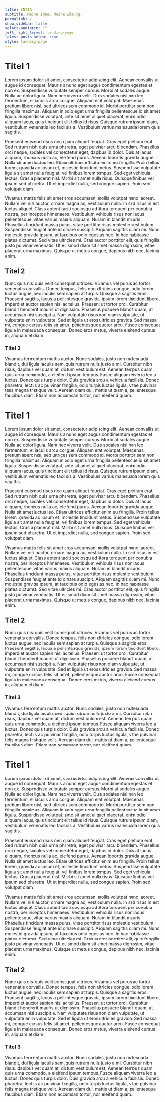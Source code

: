 ```yaml
---
title: INTIA
subtitle: Meine Idee. Meine Lösung.
permalink: /
show_sidebar: false
select-audience: ""
left_right_layout: landing-page
latest_posts_below: true
style: landing-page
---
```

# Titel 1
Lorem ipsum dolor sit amet, consectetur adipiscing elit. Aenean convallis ut augue id consequat. Mauris a nunc eget augue condimentum egestas et non ex. Suspendisse vulputate semper cursus. Morbi at sodales augue. Nulla ac dolor ligula. Nam nec viverra velit. Duis sodales nisl non leo fermentum, et iaculis arcu congue. Aliquam erat volutpat. Maecenas pretium libero nisl, sed ultrices sem commodo id. Morbi porttitor sem non fringilla maximus. Aliquam in odio eget urna fringilla pellentesque id sit amet ligula. Suspendisse volutpat, ante sit amet aliquet placerat, enim odio aliquam lacus, quis tincidunt elit tellus id risus. Quisque rutrum ipsum diam, vestibulum venenatis leo facilisis a. Vestibulum varius malesuada lorem quis sagittis.

Praesent euismod risus nec quam aliquet feugiat. Cras eget pretium erat. Sed rutrum nibh quis urna pharetra, eget pulvinar arcu bibendum. Phasellus orci neque, sodales vel consectetur eget, dapibus id dolor. Duis at lacus aliquam, rhoncus nulla ac, eleifend purus. Aenean lobortis gravida augue. Nulla sit amet luctus leo. Etiam ultrices efficitur enim eu fringilla. Proin tellus lorem, gravida ac ipsum et, molestie tincidunt metus. Suspendisse vulputate ligula sit amet nulla feugiat, vel finibus lorem tempus. Sed eget vehicula lectus. Cras a placerat nisl. Morbi sit amet nulla risus. Quisque finibus vel ipsum sed pharetra. Ut et imperdiet nulla, sed congue sapien. Proin sed volutpat diam.

Vivamus mattis felis sit amet eros accumsan, mollis volutpat nunc laoreet. Nullam vel nisi auctor, ornare magna ac, vestibulum nulla. In sed risus in est luctus aliquet. Class aptent taciti sociosqu ad litora torquent per conubia nostra, per inceptos himenaeos. Vestibulum vehicula risus non lacus pellentesque, vitae varius mauris aliquam. Nullam in blandit mauris. Phasellus tincidunt massa purus, vitae porttitor risus molestie vestibulum. Suspendisse feugiat ante id ornare suscipit. Aliquam sagittis quam mi. Nunc molestie gravida ipsum, at faucibus odio egestas nec. In hac habitasse platea dictumst. Sed vitae ultricies mi. Cras auctor porttitor elit, quis fringilla justo pulvinar venenatis. Ut euismod diam sit amet massa dignissim, vitae placerat urna maximus. Quisque ut metus congue, dapibus nibh nec, lacinia enim.

## Titel 2
Nunc quis nisi quis velit consequat ultrices. Vivamus vel purus ac tortor venenatis convallis. Donec tempus, felis non ultricies congue, odio lorem luctus augue, nec iaculis sem sapien at turpis. Quisque a sagittis eros. Praesent sagittis, lacus a pellentesque gravida, ipsum lorem tincidunt libero, imperdiet auctor sapien nisl ac tellus. Praesent ut tortor orci. Curabitur blandit hendrerit mauris ut dignissim. Phasellus posuere blandit quam, at accumsan nisi suscipit a. Nam vulputate risus non diam vulputate, ut vulputate enim vulputate. Sed et ligula ut eros ultricies gravida. Sed massa mi, congue cursus felis sit amet, pellentesque auctor arcu. Fusce consequat ligula in malesuada consequat. Donec eros metus, viverra eleifend cursus in, aliquam et diam.

### Titel 3
Vivamus fermentum mattis auctor. Nunc sodales, justo non malesuada blandit, dui ligula iaculis sem, quis rutrum nulla justo a mi. Curabitur nibh risus, dapibus vel quam at, dictum vestibulum est. Aenean tempus quam quis urna commodo, a eleifend ipsum tempus. Fusce aliquam viverra leo a luctus. Donec quis turpis dolor. Duis gravida arcu a vehicula facilisis. Donec pharetra, lectus ac pulvinar fringilla, odio turpis luctus ligula, vitae pulvinar felis magna tristique velit. Aenean diam dui, mattis ut diam a, pellentesque faucibus diam. Etiam non accumsan tortor, non eleifend quam.

# Titel 1
Lorem ipsum dolor sit amet, consectetur adipiscing elit. Aenean convallis ut augue id consequat. Mauris a nunc eget augue condimentum egestas et non ex. Suspendisse vulputate semper cursus. Morbi at sodales augue. Nulla ac dolor ligula. Nam nec viverra velit. Duis sodales nisl non leo fermentum, et iaculis arcu congue. Aliquam erat volutpat. Maecenas pretium libero nisl, sed ultrices sem commodo id. Morbi porttitor sem non fringilla maximus. Aliquam in odio eget urna fringilla pellentesque id sit amet ligula. Suspendisse volutpat, ante sit amet aliquet placerat, enim odio aliquam lacus, quis tincidunt elit tellus id risus. Quisque rutrum ipsum diam, vestibulum venenatis leo facilisis a. Vestibulum varius malesuada lorem quis sagittis.

Praesent euismod risus nec quam aliquet feugiat. Cras eget pretium erat. Sed rutrum nibh quis urna pharetra, eget pulvinar arcu bibendum. Phasellus orci neque, sodales vel consectetur eget, dapibus id dolor. Duis at lacus aliquam, rhoncus nulla ac, eleifend purus. Aenean lobortis gravida augue. Nulla sit amet luctus leo. Etiam ultrices efficitur enim eu fringilla. Proin tellus lorem, gravida ac ipsum et, molestie tincidunt metus. Suspendisse vulputate ligula sit amet nulla feugiat, vel finibus lorem tempus. Sed eget vehicula lectus. Cras a placerat nisl. Morbi sit amet nulla risus. Quisque finibus vel ipsum sed pharetra. Ut et imperdiet nulla, sed congue sapien. Proin sed volutpat diam.

Vivamus mattis felis sit amet eros accumsan, mollis volutpat nunc laoreet. Nullam vel nisi auctor, ornare magna ac, vestibulum nulla. In sed risus in est luctus aliquet. Class aptent taciti sociosqu ad litora torquent per conubia nostra, per inceptos himenaeos. Vestibulum vehicula risus non lacus pellentesque, vitae varius mauris aliquam. Nullam in blandit mauris. Phasellus tincidunt massa purus, vitae porttitor risus molestie vestibulum. Suspendisse feugiat ante id ornare suscipit. Aliquam sagittis quam mi. Nunc molestie gravida ipsum, at faucibus odio egestas nec. In hac habitasse platea dictumst. Sed vitae ultricies mi. Cras auctor porttitor elit, quis fringilla justo pulvinar venenatis. Ut euismod diam sit amet massa dignissim, vitae placerat urna maximus. Quisque ut metus congue, dapibus nibh nec, lacinia enim.

## Titel 2
Nunc quis nisi quis velit consequat ultrices. Vivamus vel purus ac tortor venenatis convallis. Donec tempus, felis non ultricies congue, odio lorem luctus augue, nec iaculis sem sapien at turpis. Quisque a sagittis eros. Praesent sagittis, lacus a pellentesque gravida, ipsum lorem tincidunt libero, imperdiet auctor sapien nisl ac tellus. Praesent ut tortor orci. Curabitur blandit hendrerit mauris ut dignissim. Phasellus posuere blandit quam, at accumsan nisi suscipit a. Nam vulputate risus non diam vulputate, ut vulputate enim vulputate. Sed et ligula ut eros ultricies gravida. Sed massa mi, congue cursus felis sit amet, pellentesque auctor arcu. Fusce consequat ligula in malesuada consequat. Donec eros metus, viverra eleifend cursus in, aliquam et diam.

### Titel 3
Vivamus fermentum mattis auctor. Nunc sodales, justo non malesuada blandit, dui ligula iaculis sem, quis rutrum nulla justo a mi. Curabitur nibh risus, dapibus vel quam at, dictum vestibulum est. Aenean tempus quam quis urna commodo, a eleifend ipsum tempus. Fusce aliquam viverra leo a luctus. Donec quis turpis dolor. Duis gravida arcu a vehicula facilisis. Donec pharetra, lectus ac pulvinar fringilla, odio turpis luctus ligula, vitae pulvinar felis magna tristique velit. Aenean diam dui, mattis ut diam a, pellentesque faucibus diam. Etiam non accumsan tortor, non eleifend quam.

# Titel 1
Lorem ipsum dolor sit amet, consectetur adipiscing elit. Aenean convallis ut augue id consequat. Mauris a nunc eget augue condimentum egestas et non ex. Suspendisse vulputate semper cursus. Morbi at sodales augue. Nulla ac dolor ligula. Nam nec viverra velit. Duis sodales nisl non leo fermentum, et iaculis arcu congue. Aliquam erat volutpat. Maecenas pretium libero nisl, sed ultrices sem commodo id. Morbi porttitor sem non fringilla maximus. Aliquam in odio eget urna fringilla pellentesque id sit amet ligula. Suspendisse volutpat, ante sit amet aliquet placerat, enim odio aliquam lacus, quis tincidunt elit tellus id risus. Quisque rutrum ipsum diam, vestibulum venenatis leo facilisis a. Vestibulum varius malesuada lorem quis sagittis.

Praesent euismod risus nec quam aliquet feugiat. Cras eget pretium erat. Sed rutrum nibh quis urna pharetra, eget pulvinar arcu bibendum. Phasellus orci neque, sodales vel consectetur eget, dapibus id dolor. Duis at lacus aliquam, rhoncus nulla ac, eleifend purus. Aenean lobortis gravida augue. Nulla sit amet luctus leo. Etiam ultrices efficitur enim eu fringilla. Proin tellus lorem, gravida ac ipsum et, molestie tincidunt metus. Suspendisse vulputate ligula sit amet nulla feugiat, vel finibus lorem tempus. Sed eget vehicula lectus. Cras a placerat nisl. Morbi sit amet nulla risus. Quisque finibus vel ipsum sed pharetra. Ut et imperdiet nulla, sed congue sapien. Proin sed volutpat diam.

Vivamus mattis felis sit amet eros accumsan, mollis volutpat nunc laoreet. Nullam vel nisi auctor, ornare magna ac, vestibulum nulla. In sed risus in est luctus aliquet. Class aptent taciti sociosqu ad litora torquent per conubia nostra, per inceptos himenaeos. Vestibulum vehicula risus non lacus pellentesque, vitae varius mauris aliquam. Nullam in blandit mauris. Phasellus tincidunt massa purus, vitae porttitor risus molestie vestibulum. Suspendisse feugiat ante id ornare suscipit. Aliquam sagittis quam mi. Nunc molestie gravida ipsum, at faucibus odio egestas nec. In hac habitasse platea dictumst. Sed vitae ultricies mi. Cras auctor porttitor elit, quis fringilla justo pulvinar venenatis. Ut euismod diam sit amet massa dignissim, vitae placerat urna maximus. Quisque ut metus congue, dapibus nibh nec, lacinia enim.

## Titel 2
Nunc quis nisi quis velit consequat ultrices. Vivamus vel purus ac tortor venenatis convallis. Donec tempus, felis non ultricies congue, odio lorem luctus augue, nec iaculis sem sapien at turpis. Quisque a sagittis eros. Praesent sagittis, lacus a pellentesque gravida, ipsum lorem tincidunt libero, imperdiet auctor sapien nisl ac tellus. Praesent ut tortor orci. Curabitur blandit hendrerit mauris ut dignissim. Phasellus posuere blandit quam, at accumsan nisi suscipit a. Nam vulputate risus non diam vulputate, ut vulputate enim vulputate. Sed et ligula ut eros ultricies gravida. Sed massa mi, congue cursus felis sit amet, pellentesque auctor arcu. Fusce consequat ligula in malesuada consequat. Donec eros metus, viverra eleifend cursus in, aliquam et diam.

### Titel 3
Vivamus fermentum mattis auctor. Nunc sodales, justo non malesuada blandit, dui ligula iaculis sem, quis rutrum nulla justo a mi. Curabitur nibh risus, dapibus vel quam at, dictum vestibulum est. Aenean tempus quam quis urna commodo, a eleifend ipsum tempus. Fusce aliquam viverra leo a luctus. Donec quis turpis dolor. Duis gravida arcu a vehicula facilisis. Donec pharetra, lectus ac pulvinar fringilla, odio turpis luctus ligula, vitae pulvinar felis magna tristique velit. Aenean diam dui, mattis ut diam a, pellentesque faucibus diam. Etiam non accumsan tortor, non eleifend quam.
